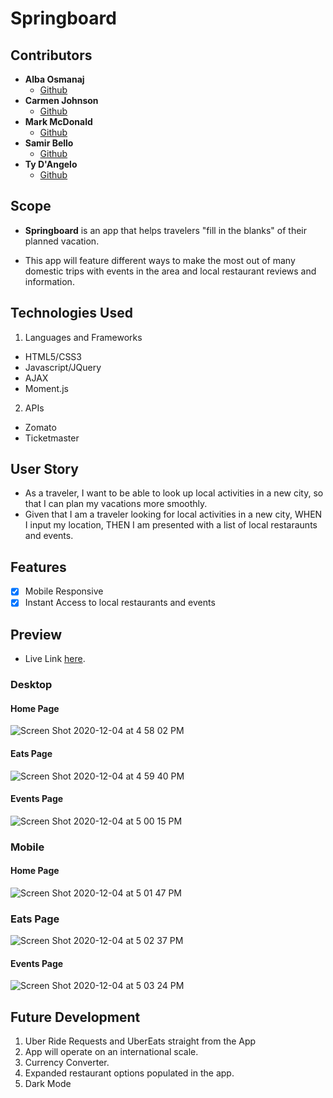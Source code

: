 # Springboard

## Contributors

- **Alba Osmanaj**
  - [Github](https://github.com/albaos91)
- **Carmen Johnson**
  - [Github](https://github.com/carmenjohnson512)
- **Mark McDonald**
  - [Github](https://github.com/markmcdnyu)
- **Samir Bello**
  - [Github](https://github.com/agnide4)
- **Ty D'Angelo**
  - [Github](https://github.com/tydangelo18)

## Scope

- **Springboard** is an app that helps travelers "fill in the blanks" of their planned vacation.

- This app will feature different ways to make the most out of many domestic trips with events in the area and local restaurant reviews and information.

## Technologies Used

1. Languages and Frameworks

- HTML5/CSS3
- Javascript/JQuery
- AJAX
- Moment.js

2. APIs

- Zomato
- Ticketmaster

## User Story

- As a traveler, I want to be able to look up local activities in a new city, so that I can plan my vacations more smoothly.
- Given that I am a traveler looking for local activities in a new city, WHEN I input my location, THEN I am presented with a list of local restaraunts and events.

## Features

- [x] Mobile Responsive
- [x] Instant Access to local restaurants and events

## Preview

- Live Link [here](https://tydangelo18.github.io/springboard-app/).

### Desktop

#### Home Page

![Screen Shot 2020-12-04 at 4 58 02 PM](https://user-images.githubusercontent.com/60044459/101224008-093b5180-3653-11eb-9c39-f19d0a4eb772.png)

#### Eats Page

![Screen Shot 2020-12-04 at 4 59 40 PM](https://user-images.githubusercontent.com/60044459/101224029-1c4e2180-3653-11eb-8889-78eab01681f6.png)

#### Events Page

![Screen Shot 2020-12-04 at 5 00 15 PM](https://user-images.githubusercontent.com/60044459/101224036-240dc600-3653-11eb-9b02-7d37116c36c5.png)

### Mobile

#### Home Page

![Screen Shot 2020-12-04 at 5 01 47 PM](https://user-images.githubusercontent.com/60044459/101224045-31c34b80-3653-11eb-83df-feb2831ca599.png)

### Eats Page

![Screen Shot 2020-12-04 at 5 02 37 PM](https://user-images.githubusercontent.com/60044459/101224061-3ab41d00-3653-11eb-88ce-7059fcbbe61f.png)

#### Events Page

![Screen Shot 2020-12-04 at 5 03 24 PM](https://user-images.githubusercontent.com/60044459/101224079-41db2b00-3653-11eb-8d07-119ca9331fde.png)

## Future Development

1. Uber Ride Requests and UberEats straight from the App
2. App will operate on an international scale.
3. Currency Converter.
4. Expanded restaurant options populated in the app.
5. Dark Mode
